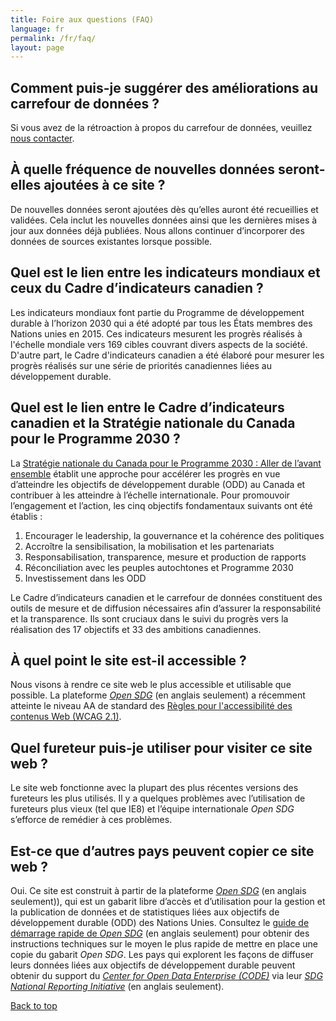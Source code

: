 ```yaml
---
title: Foire aux questions (FAQ)
language: fr
permalink: /fr/faq/
layout: page
---
```


## Comment puis-je suggérer des améliorations au carrefour de données ?

Si vous avez de la rétroaction à propos du carrefour de données, veuillez <a href="mailto:statcan.sdg-odd.statcan@statcan.gc.ca">nous contacter</a>.


## À quelle fréquence de nouvelles données seront-elles ajoutées à ce site ?

De nouvelles données seront ajoutées dès qu’elles auront été recueillies et validées. Cela inclut les nouvelles données ainsi que les dernières mises à jour aux données déjà publiées. Nous allons continuer d’incorporer des données de sources existantes lorsque possible.


## Quel est le lien entre les indicateurs mondiaux et ceux du Cadre d’indicateurs canadien ?

Les indicateurs mondiaux font partie du Programme de développement durable à l’horizon 2030 qui a été adopté par tous les États membres des Nations unies en 2015. Ces indicateurs mesurent les progrès réalisés à l'échelle mondiale vers 169 cibles couvrant divers aspects de la société. D'autre part, le Cadre d'indicateurs canadien a été élaboré pour mesurer les progrès réalisés sur une série de priorités canadiennes liées au développement durable.


## Quel est le lien entre le Cadre d’indicateurs canadien et la Stratégie nationale du Canada pour le Programme 2030 ?

La <a href="https://www.canada.ca/fr/emploi-developpement-social/programmes/programme-2030/aller-avant.html">Stratégie nationale du Canada pour le Programme 2030 : Aller de l’avant ensemble</a> établit une approche pour accélérer les progrès en vue d’atteindre les objectifs de développement durable (ODD) au Canada et contribuer à les atteindre à l’échelle internationale. Pour promouvoir l’engagement et l’action, les cinq objectifs fondamentaux suivants ont été établis :

1.	Encourager le leadership, la gouvernance et la cohérence des politiques
2.	Accroître la sensibilisation, la mobilisation et les partenariats
3.	Responsabilisation, transparence, mesure et production de rapports
4.	Réconciliation avec les peuples autochtones et Programme 2030
5.	Investissement dans les ODD

Le Cadre d’indicateurs canadien et le carrefour de données constituent des outils de mesure et de diffusion nécessaires afin d’assurer la responsabilité et la transparence. Ils sont cruciaux dans le suivi du progrès vers la réalisation des 17 objectifs et 33 des ambitions canadiennes.


## À quel point le site est-il accessible ?

Nous visons à rendre ce site web le plus accessible et utilisable que possible. La plateforme <a href="https://open-sdg.org/"><em>Open SDG</em></a> (en anglais seulement) a récemment atteinte le niveau AA de standard des [Règles pour l'accessibilité des contenus Web (WCAG 2.1)](https://www.w3.org/WAI/standards-guidelines/wcag/fr).


## Quel fureteur puis-je utiliser pour visiter ce site web ?

Le site web fonctionne avec la plupart des plus récentes versions des fureteurs les plus utilisés. Il y a quelques problèmes avec l’utilisation de fureteurs plus vieux (tel que IE8) et l’équipe internationale <em>Open SDG</em> s’efforce de remédier à ces problèmes.


## Est-ce que d’autres pays peuvent copier ce site web ?

Oui. Ce site est construit à partir de la plateforme <a href="https://open-sdg.org/"><em>Open SDG</em></a> (en anglais seulement)), qui est un gabarit libre d’accès et d’utilisation pour la gestion et la publication de données et de statistiques liées aux objectifs de développement durable (ODD) des Nations Unies. Consultez le <a href="https://open-sdg.readthedocs.io/en/latest/quick-start/">guide de démarrage rapide de <em>Open SDG</em></a> (en anglais seulement) pour obtenir des instructions techniques sur le moyen le plus rapide de mettre en place une copie du gabarit <em>Open SDG</em>. Les pays qui explorent les façons de diffuser leurs données liées aux objectifs de développement durable peuvent obtenir du support du <em>[Center for Open Data Enterprise (CODE)](http://www.opendataenterprise.org/)</em> via leur <em>[SDG National Reporting Initiative](https://www.sdgreporting.org/)</em> (en anglais seulement).

[Back to top](#top)
